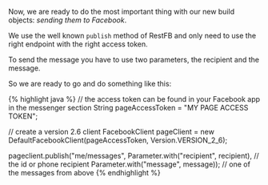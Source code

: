 Now, we are ready to do the most important thing with our new build objects: *sending them to Facebook*. 

We use the well known `publish` method of RestFB and only need to use the right endpoint with the right access token. 

To send the message you have to use two parameters, the recipient and the message.

So we are ready to go and do something like this:

{% highlight java %}
// the access token can be found in your Facebook app in the messenger section
String pageAccessToken = "MY PAGE ACCESS TOKEN";

// create a version 2.6 client
FacebookClient pageClient = new DefaultFacebookClient(pageAccessToken, Version.VERSION_2_6);

pageclient.publish("me/messages", 
     Parameter.with("recipient", recipient), // the id or phone recipient
	 Parameter.with("message", message)); // one of the messages from above
{% endhighlight %}